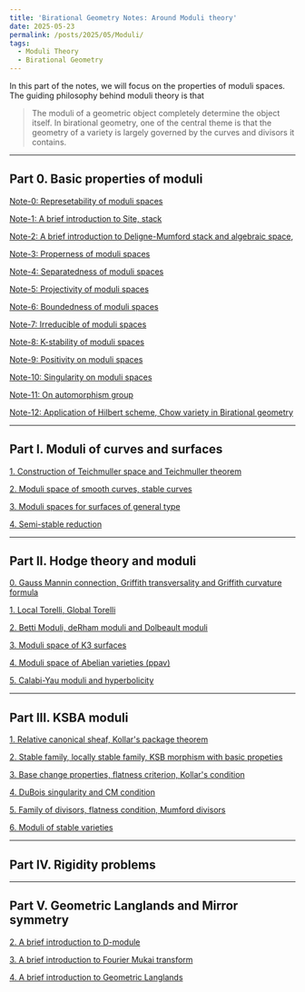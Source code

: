 ```yaml
---
title: 'Birational Geometry Notes: Around Moduli theory'
date: 2025-05-23
permalink: /posts/2025/05/Moduli/
tags:
  - Moduli Theory
  - Birational Geometry
---
```


In this part of the notes, we will focus on the properties of moduli spaces. The guiding philosophy behind moduli theory is that 

> The moduli of a geometric object completely determine the object itself. In birational geometry, one of the central theme is that the geometry of a variety is largely governed by the curves and divisors it contains.



---
## Part 0. Basic properties of moduli

[Note-0: Represetability of moduli spaces](https://yilimath.github.io/files/Moduli/RepresentableModuli.pdf)

[Note-1: A brief introduction to Site, stack]()

[Note-2: A brief introduction to Deligne-Mumford stack and algebraic space](), 

[Note-3: Properness of moduli spaces](https://yilimath.github.io/files/Moduli/ProperModuli.pdf)

[Note-4: Separatedness of moduli spaces](https://yilimath.github.io/files/Moduli/SeparatModuli.pdf)

[Note-5: Projectivity of moduli spaces](https://yilimath.github.io/files/Moduli/ProjectiveModuli.pdf)

[Note-6: Boundedness of moduli spaces](https://yilimath.github.io/files/Moduli/BoundednessModuli.pdf)

[Note-7: Irreducible of moduli spaces](https://yilimath.github.io/files/Moduli/IrreducibleModuli.pdf)

[Note-8: K-stability of moduli spaces](https://yilimath.github.io/files/Moduli/Kstable.pdf)

[Note-9: Positivity on moduli spaces]()

[Note-10: Singularity on moduli spaces]()

[Note-11: On automorphism group](https://yilimath.github.io/files/Moduli/AutGroup.pdf)

[Note-12: Application of Hilbert scheme, Chow variety in Birational geometry](https://yilimath.github.io/files/Deformation/HilbertScheme.pdf)

---
## Part I. Moduli of curves and surfaces

[1. Construction of Teichmuller space and Teichmuller theorem](https://yilimath.github.io/files/Moduli/Teichmuller.pdf)

[2. Moduli space of smooth curves, stable curves](https://yilimath.github.io/files/Moduli/ModuliCurve.pdf)

[3. Moduli spaces for surfaces of general type]()

[4. Semi-stable reduction]()



----
## Part II. Hodge theory and moduli

[0. Gauss Mannin connection, Griffith transversality and Griffith curvature formula]()

[1. Local Torelli, Global Torelli]()

[2. Betti Moduli, deRham moduli and Dolbeault moduli]()

[3. Moduli space of K3 surfaces](https://yilimath.github.io/files/Moduli/ModuliK3.pdf)

[4. Moduli space of Abelian varieties (ppav)]()

[5. Calabi-Yau moduli and hyperbolicity]()


----
## Part III. KSBA moduli

[1. Relative canonical sheaf, Kollar's package theorem]()

[2. Stable family, locally stable family, KSB morphism with basic propeties]()

[3. Base change properties, flatness criterion, Kollar's condition]()

[4. DuBois singularity and CM condition]()

[5. Family of divisors, flatness condition, Mumford divisors]()

[6. Moduli of stable varieties]()


----
## Part IV. Rigidity problems


---
## Part V. Geometric Langlands and Mirror symmetry


[2. A brief introduction to D-module]()

[3. A brief introduction to Fourier Mukai transform]()

[4. A brief introduction to Geometric Langlands]()

